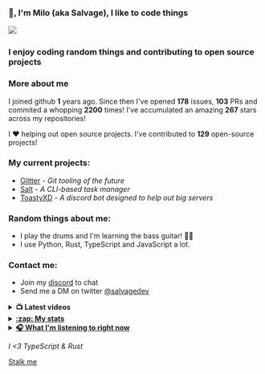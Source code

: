 ### 👋, I'm Milo (aka Salvage), I like to code things 

![](https://komarev.com/ghpvc/?username=Milo123459)

### I enjoy coding random things and contributing to open source projects

### More about me

I joined github **1** years ago. Since then I've opened **178** issues, **103** PRs and commited a whopping **2200** times! I've accumulated an amazing **267** stars across my repositories!

I ♥ helping out open source projects. I've contributed to **129** open-source projects!

### My current projects:
* [Glitter](https://github.com/Milo123459/Glitter) - *Git tooling of the future*
* [Salt](https://github.com/Milo123459/salt) - *A CLI-based task manager*
* [ToastyXD](https://github.com/Shamil-FD/ToastyXD) - *A discord bot designed to help out big servers*

### Random things about me:
* I play the drums and I'm learning the bass guitar! 🥁🎸
* I use Python, Rust, TypeScript and JavaScript a lot.

### Contact me:
* Join my [discord](https://discord.gg/3ucGCpa) to chat
* Send me a DM on twitter [@salvagedev](https://twitter.com/salvagedev)

<details>
<summary><b>📺 Latest videos</b></summary>

<!-- YOUTUBE:START -->
- [Introducing Glitter](https://www.youtube.com/watch?v=PqXq_Uk0WuQ)
- [How to make a Discord.JS bot with JS! | Unban command](https://www.youtube.com/watch?v=ZMIL6GHUp9s)
- [How to make a Discord.JS bot with JS! | Very advanced modmail system](https://www.youtube.com/watch?v=68XuY5VCC0c)
- [How to make a Discord.JS bot with JS! | Purge command](https://www.youtube.com/watch?v=jxphVKlxcRQ)
- [How to make a Discord.JS bot with JS! | Did you mean system](https://www.youtube.com/watch?v=tmRBdXUf_VI)
<!-- YOUTUBE:END -->

</details>

<details>
<summary><u><b>:zap: My stats</b></u></summary>
<a href="https://github.com/Milo123459/Milo123459">
<img align="center" src="/github-metrics.svg" alt="Milo's github stats">
</a>
</details>

<details>
<summary> <u><b> 🎧 What I'm listening to right now </u></b></summary>
  
[![spotify-github-profile](https://spotify-github-profile.vercel.app/api/view?uid=ag4njzejamkgxd0nxc5br6s8n&cover_image=true&theme=novatorem)](https://spotify-github-profile.vercel.app/api/view?uid=ag4njzejamkgxd0nxc5br6s8n&redirect=true)
  
</details>

*I <3 TypeScript & Rust*

[Stalk me](https://gitstalk.netlify.app/Milo123459)
